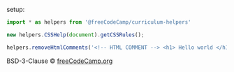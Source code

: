 setup:
```js
import * as helpers from '@freeCodeCamp/curriculum-helpers'

new helpers.CSSHelp(document).getCSSRules();

helpers.removeHtmlComments('<!-- HTML COMMENT --> <h1> Hello world </h1>');
```

BSD-3-Clause © [freeCodeCamp.org](https://freecodecamp.org)


[npm-image]: https://badge.fury.io/js/curriculum-helpers.svg
[npm-url]: https://npmjs.org/package/curriculum-helpers
[travis-image]: https://travis-ci.com/freeCodeCamp/curriculum-helpers.svg?branch=master
[travis-url]: https://travis-ci.com/freeCodeCamp/curriculum-helpers
[daviddm-image]: https://david-dm.org/freeCodeCamp/curriculum-helpers.svg?theme=shields.io
[daviddm-url]: https://david-dm.org/freeCodeCamp/curriculum-helpers
